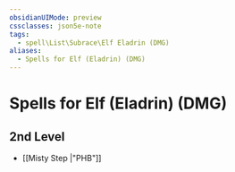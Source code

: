 ```yaml
---
obsidianUIMode: preview
cssclasses: json5e-note
tags:
  - spell\List\Subrace\Elf Eladrin (DMG)
aliases:
  - Spells for Elf (Eladrin) (DMG)
---
```

# Spells for Elf (Eladrin) (DMG)

## 2nd Level

- [[Misty Step \|"PHB"]]
